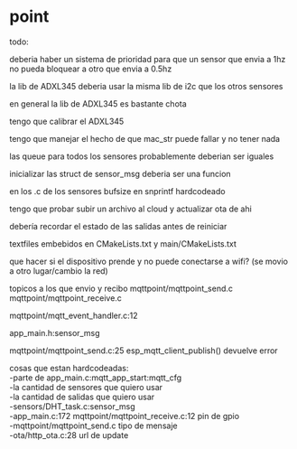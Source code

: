 # point

todo:

deberia haber un sistema de prioridad para que un sensor que envia a 1hz no pueda bloquear a otro que envia a 0.5hz

la lib de ADXL345 deberia usar la misma lib de i2c que los otros sensores

en general la lib de ADXL345 es bastante chota

tengo que calibrar el ADXL345

tengo que manejar el hecho de que mac_str puede fallar y no tener nada

las queue para todos los sensores probablemente deberian ser iguales

inicializar las struct de sensor_msg deberia ser una funcion

en los .c de los sensores bufsize en snprintf hardcodeado

tengo que probar subir un archivo al cloud y actualizar ota de ahi

debería recordar el estado de las salidas antes de reiniciar

textfiles embebidos en CMakeLists.txt y main/CMakeLists.txt

que hacer si el dispositivo prende y no puede conectarse a wifi? (se movio a otro lugar/cambio la red)

topicos a los que envio y recibo mqttpoint/mqttpoint_send.c mqttpoint/mqttpoint_receive.c

mqttpoint/mqtt_event_handler.c:12

app_main.h:sensor_msg

mqttpoint/mqttpoint_send.c:25 esp_mqtt_client_publish() devuelve error

cosas que estan hardcodeadas:
<br>  -parte de app_main.c:mqtt_app_start:mqtt_cfg
<br>  -la cantidad de sensores que quiero usar
<br>  -la cantidad de salidas que quiero usar
<br>  -sensors/DHT_task.c:sensor_msg
<br>  -app_main.c:172 mqttpoint/mqttpoint_receive.c:12 pin de gpio
<br>  -mqttpoint/mqttpoint_send.c tipo de mensaje
<br>  -ota/http_ota.c:28 url de update
